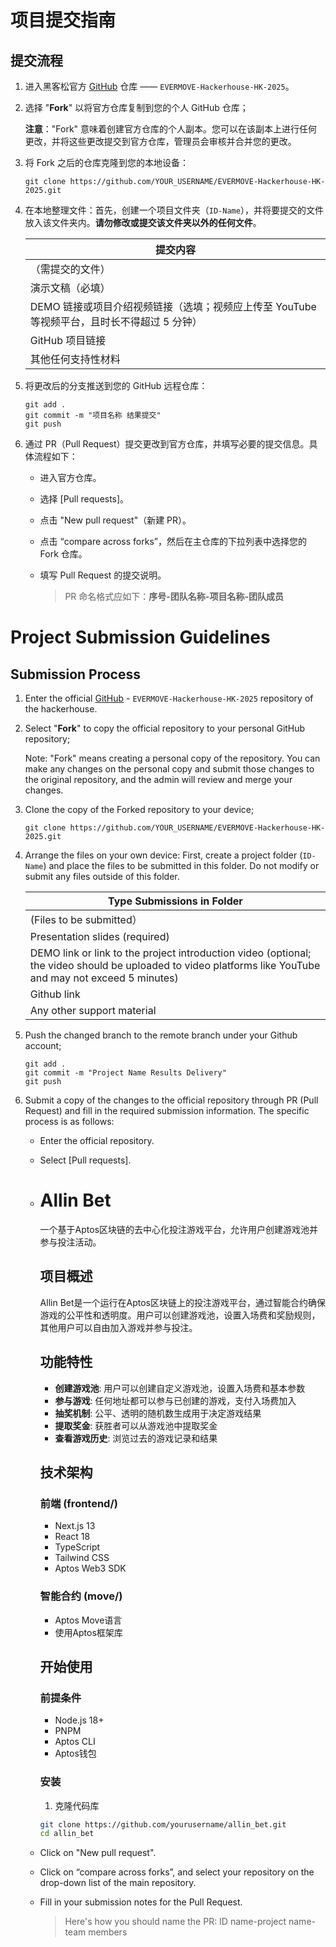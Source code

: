# 项目提交指南

## 提交流程

1. 进入黑客松官方 [GitHub](https://github.com/MovemakerHQ/EVERMOVE-Hackerhouse-HK-2025) 仓库 —— `EVERMOVE-Hackerhouse-HK-2025`。

2. 选择 "**Fork**" 以将官方仓库复制到您的个人 GitHub 仓库；

   **注意**："Fork" 意味着创建官方仓库的个人副本。您可以在该副本上进行任何更改，并将这些更改提交到官方仓库，管理员会审核并合并您的更改。

3. 将 Fork 之后的仓库克隆到您的本地设备：

   ```
   git clone https://github.com/YOUR_USERNAME/EVERMOVE-Hackerhouse-HK-2025.git
   ```

4. 在本地整理文件：首先，创建一个项目文件夹（`ID-Name`），并将要提交的文件放入该文件夹内。**请勿修改或提交该文件夹以外的任何文件**。

   | 提交内容                                                                                                                   |
   | ------------------------------------------------------------------------------------------------------------------------- |
   | （需提交的文件）                                                                                                          |
   | 演示文稿（必填）                                                                                                         |
   | DEMO 链接或项目介绍视频链接（选填；视频应上传至 YouTube 等视频平台，且时长不得超过 5 分钟）                                 |
   | GitHub 项目链接                                                                                                          |
   | 其他任何支持性材料                                                                                                       |

6. 将更改后的分支推送到您的 GitHub 远程仓库：

   ```
   git add .
   git commit -m "项目名称 结果提交"
   git push
   ```

7. 通过 PR（Pull Request）提交更改到官方仓库，并填写必要的提交信息。具体流程如下：

   - 进入官方仓库。

   - 选择 [Pull requests]。

   - 点击 "New pull request"（新建 PR）。

   - 点击 “compare across forks”，然后在主仓库的下拉列表中选择您的 Fork 仓库。

   - 填写 Pull Request 的提交说明。

     > PR 命名格式应如下：**序号-团队名称-项目名称-团队成员**


# Project Submission Guidelines

## Submission Process

1. Enter the official [GitHub](https://github.com/MovemakerHQ/EVERMOVE-Hackerhouse-HK-2025) - `EVERMOVE-Hackerhouse-HK-2025` repository of the hackerhouse.

2. Select "**Fork**" to copy the official repository to your personal GitHub repository;

   Note: "Fork" means creating a personal copy of the repository. You can make any changes on the personal copy and submit those changes to the original repository, and the admin will review and merge your changes.

3. Clone the copy of the Forked repository to your device;

   ```
   git clone https://github.com/YOUR_USERNAME/EVERMOVE-Hackerhouse-HK-2025.git
   ```

4. Arrange the files on your own device: First, create a project folder (`ID-Name`) and place the files to be submitted in this folder. Do not modify or submit any files outside of this folder.

   | Type Submissions in Folder                                                                                                                                |
   | --------------------------------------------------------------------------------------------------------------------------------------------------------- |
   | (Files to be submitted）                                                                                                                                   |
   | Presentation slides (required)                                                                                                                             |
   | DEMO link or link to the project introduction video (optional; the video should be uploaded to video platforms like YouTube and may not exceed 5 minutes) |
   | Github link                                                                                                                                               |
   | Any other support material                                                                                                                                |

6. Push the changed branch to the remote branch under your Github account;

   ```
   git add .
   git commit -m "Project Name Results Delivery"
   git push
   ```

7. Submit a copy of the changes to the official repository through PR (Pull Request) and fill in the required submission information. The specific process is as follows:

   - Enter the official repository.

   - Select [Pull requests].

   - # Allin Bet

     一个基于Aptos区块链的去中心化投注游戏平台，允许用户创建游戏池并参与投注活动。

     ## 项目概述

     Allin Bet是一个运行在Aptos区块链上的投注游戏平台，通过智能合约确保游戏的公平性和透明度。用户可以创建游戏池，设置入场费和奖励规则，其他用户可以自由加入游戏并参与投注。
   
     ## 功能特性
   
     - **创建游戏池**: 用户可以创建自定义游戏池，设置入场费和基本参数
     - **参与游戏**: 任何地址都可以参与已创建的游戏，支付入场费加入
     - **抽奖机制**: 公平、透明的随机数生成用于决定游戏结果
     - **提取奖金**: 获胜者可以从游戏池中提取奖金
     - **查看游戏历史**: 浏览过去的游戏记录和结果
   
     ## 技术架构
   
     ### 前端 (frontend/)
     - Next.js 13
     - React 18
     - TypeScript
     - Tailwind CSS
     - Aptos Web3 SDK
   
     ### 智能合约 (move/)
     - Aptos Move语言
     - 使用Aptos框架库
   
     ## 开始使用
   
     ### 前提条件
     - Node.js 18+
     - PNPM
     - Aptos CLI
     - Aptos钱包
   
     ### 安装
   
     1. 克隆代码库
     ```bash
     git clone https://github.com/yourusername/allin_bet.git
     cd allin_bet
   
   - Click on "New pull request".
   
   - Click on “compare across forks”, and select your repository on the drop-down list of the main repository.
   
   - Fill in your submission notes for the Pull Request.
   
     > Here's how you should name the PR: ID name-project name-team members
